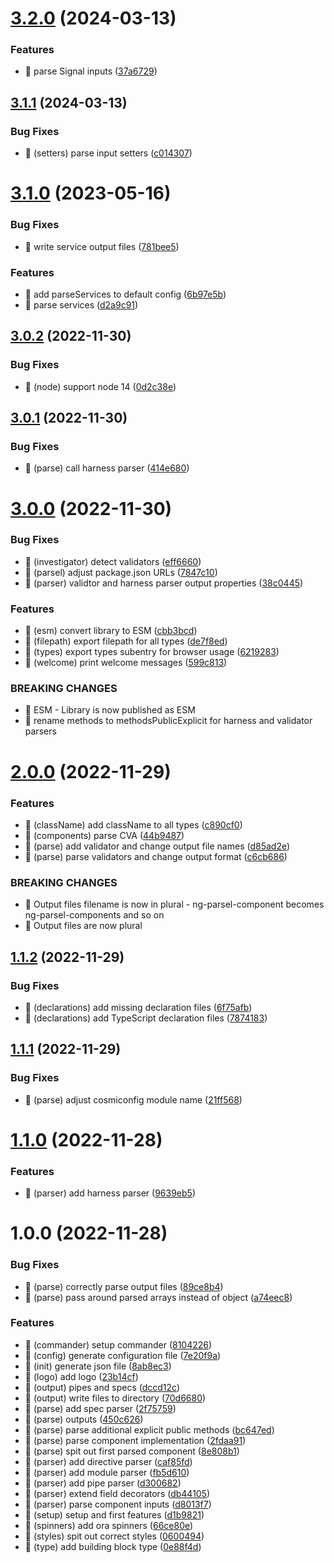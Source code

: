# [3.2.0](https://github.com/angular-experts-io/ng-parsel/compare/v3.1.1...v3.2.0) (2024-03-13)


### Features

* 🎸 parse Signal inputs ([37a6729](https://github.com/angular-experts-io/ng-parsel/commit/37a6729b5ef77a2b5ea068dd84c1fe7b65897f91))

## [3.1.1](https://github.com/angular-experts-io/ng-parsel/compare/v3.1.0...v3.1.1) (2024-03-13)


### Bug Fixes

* 🐛 (setters) parse input setters ([c014307](https://github.com/angular-experts-io/ng-parsel/commit/c014307b0cde94f9e1d7cefe78ecb40e40692e2e))

# [3.1.0](https://github.com/angular-experts-io/ng-parsel/compare/v3.0.2...v3.1.0) (2023-05-16)


### Bug Fixes

* 🐛 write service output files ([781bee5](https://github.com/angular-experts-io/ng-parsel/commit/781bee5031bb0d7f6ef506fd9b87c57f83ef74c1))


### Features

* 🎸 add parseServices to default config ([6b97e5b](https://github.com/angular-experts-io/ng-parsel/commit/6b97e5b9edd79e409d9595b058d45d9f74e55b25))
* 🎸 parse services ([d2a9c91](https://github.com/angular-experts-io/ng-parsel/commit/d2a9c91ccf31b63a1cb4a00dfdf83ba02cceed82))

## [3.0.2](https://github.com/angular-experts-io/ng-parsel/compare/v3.0.1...v3.0.2) (2022-11-30)


### Bug Fixes

* 🤖 (node) support node 14 ([0d2c38e](https://github.com/angular-experts-io/ng-parsel/commit/0d2c38eec66f811aea63544155d98e9d026f2c84))

## [3.0.1](https://github.com/angular-experts-io/ng-parsel/compare/v3.0.0...v3.0.1) (2022-11-30)


### Bug Fixes

* 🐛 (parse) call harness parser ([414e680](https://github.com/angular-experts-io/ng-parsel/commit/414e68027ee1698337777772fac9ed77fc1aeaa5))

# [3.0.0](https://github.com/angular-experts-io/ng-parsel/compare/v2.0.0...v3.0.0) (2022-11-30)


### Bug Fixes

* 🐛 (investigator) detect validators ([eff6660](https://github.com/angular-experts-io/ng-parsel/commit/eff66605f260011fc1f82dc168036b01f2276980))
* 🐛 (parsel) adjust package.json URLs ([7847c10](https://github.com/angular-experts-io/ng-parsel/commit/7847c10a5ac66b959abadcdb44519f51e87378a7))
* 🐛 (parser) validtor and harness parser output properties ([38c0445](https://github.com/angular-experts-io/ng-parsel/commit/38c04453f2cfadf9e7ca83c53e7347cec448b2ce))


### Features

* 🎸 (esm) convert library to ESM ([cbb3bcd](https://github.com/angular-experts-io/ng-parsel/commit/cbb3bcd0a671e4022b7f9b41e6abfcc6fb76398f))
* 🎸 (filepath) export filepath for all types ([de7f8ed](https://github.com/angular-experts-io/ng-parsel/commit/de7f8edcc86d2ff26bea110cc979774d37bcc0cd))
* 🎸 (types) export types subentry for browser usage ([6219283](https://github.com/angular-experts-io/ng-parsel/commit/62192838e0436a9d7c21ad80860bea63665ddc02))
* 🎸 (welcome) print welcome messages ([599c813](https://github.com/angular-experts-io/ng-parsel/commit/599c81378d1c0debf6fa40db7c17e72396e7802a))


### BREAKING CHANGES

* 🧨 ESM - Library is now published as ESM
* 🧨 rename methods to methodsPublicExplicit for harness and validator
parsers

# [2.0.0](https://github.com/angular-experts-io/ng-parsel/compare/v1.1.2...v2.0.0) (2022-11-29)


### Features

* 🎸 (className) add className to all types ([c890cf0](https://github.com/angular-experts-io/ng-parsel/commit/c890cf0654cfaad3eeaf068d71643a7d4a9dea31))
* 🎸 (components) parse CVA ([44b9487](https://github.com/angular-experts-io/ng-parsel/commit/44b94872dbc9ed26d5da77bdb69b478f151965bb))
* 🎸 (parse) add validator and change output file names ([d85ad2e](https://github.com/angular-experts-io/ng-parsel/commit/d85ad2eadbcb28c132a8a929a9eb11e81c7b9670))
* 🎸 (parse) parse validators and change output format ([c6cb686](https://github.com/angular-experts-io/ng-parsel/commit/c6cb6868f8b02a879969400671c3020578fef78d))


### BREAKING CHANGES

* 🧨 Output files filename is now in plural - ng-parsel-component becomes
ng-parsel-components and so on
* 🧨 Output files are now plural

## [1.1.2](https://github.com/angular-experts-io/ng-parsel/compare/v1.1.1...v1.1.2) (2022-11-29)


### Bug Fixes

* 🐛 (declarations) add missing declaration files ([6f75afb](https://github.com/angular-experts-io/ng-parsel/commit/6f75afb98f804876693110b088bdb43b1361119f))
* 🐛 (declarations) add TypeScript declaration files ([7874183](https://github.com/angular-experts-io/ng-parsel/commit/7874183499cfa27e072f8cc742f24bac341e2739))

## [1.1.1](https://github.com/angular-experts-io/ng-parsel/compare/v1.1.0...v1.1.1) (2022-11-29)


### Bug Fixes

* 🐛 (parse) adjust cosmiconfig module name ([21ff568](https://github.com/angular-experts-io/ng-parsel/commit/21ff568e8efb8d478e6d7fcd63c464dd10499afb))

# [1.1.0](https://github.com/angular-experts-io/ng-parsel/compare/v1.0.0...v1.1.0) (2022-11-28)


### Features

* 🎸 (parser) add harness parser ([9639eb5](https://github.com/angular-experts-io/ng-parsel/commit/9639eb5b7b3cccb0e0ee6ea2505266ff015d573f))

# 1.0.0 (2022-11-28)


### Bug Fixes

* 🐛 (parse) correctly parse output files ([89ce8b4](https://github.com/angular-experts-io/ng-parsel/commit/89ce8b4a56a30d29a440ac507c9577f3a13e2804))
* 🐛 (parse) pass around parsed arrays instead of object ([a74eec8](https://github.com/angular-experts-io/ng-parsel/commit/a74eec8156364bcb3a8c83714c7772ecf9eb3c76))


### Features

* 🎸 (commander) setup commander ([8104226](https://github.com/angular-experts-io/ng-parsel/commit/8104226bab8e4a02b31a443465d89c17562cab21))
* 🎸 (config) generate configuration file ([7e20f9a](https://github.com/angular-experts-io/ng-parsel/commit/7e20f9a7242d52996629da7537eef12b6a607234))
* 🎸 (init) generate json file ([8ab8ec3](https://github.com/angular-experts-io/ng-parsel/commit/8ab8ec352c9847b6394bfa8fe47323a0fa2c8076))
* 🎸 (logo) add logo ([23b14cf](https://github.com/angular-experts-io/ng-parsel/commit/23b14cfca0a308ec3875fb56f9bda0f492842302))
* 🎸 (output) pipes and specs ([dccd12c](https://github.com/angular-experts-io/ng-parsel/commit/dccd12c8c4ae8cccbbc970815f6d4747d81ac28d))
* 🎸 (output) write files to directory ([70d6680](https://github.com/angular-experts-io/ng-parsel/commit/70d6680f358d13ede34b2340d9856825bc8410c4))
* 🎸 (parse) add spec parser ([2f75759](https://github.com/angular-experts-io/ng-parsel/commit/2f75759ab676d0547a0ffde037c3ae9800b4fca1))
* 🎸 (parse) outputs ([450c626](https://github.com/angular-experts-io/ng-parsel/commit/450c6267fbdfe09d177d63e72c7fe96a2172648f))
* 🎸 (parse) parse additional explicit public methods ([bc647ed](https://github.com/angular-experts-io/ng-parsel/commit/bc647eddca70f06775be0fc62fe5976ea590cf9a))
* 🎸 (parse) parse component implementation ([2fdaa91](https://github.com/angular-experts-io/ng-parsel/commit/2fdaa91ee54aaa80f1aa207d55260d4580e2bf24))
* 🎸 (parse) spit out first parsed component ([8e808b1](https://github.com/angular-experts-io/ng-parsel/commit/8e808b1cb4d3104e45e93afad65737e3114cc1af))
* 🎸 (parser) add directive parser ([caf85fd](https://github.com/angular-experts-io/ng-parsel/commit/caf85fd50d05e3d6be587cca265c6f52ad8e5c79))
* 🎸 (parser) add module parser ([fb5d610](https://github.com/angular-experts-io/ng-parsel/commit/fb5d610e05366f31dad1882392a2235843c793af))
* 🎸 (parser) add pipe parser ([d300682](https://github.com/angular-experts-io/ng-parsel/commit/d3006825dc67bae9504ba72e979f13a404d8d186))
* 🎸 (parser) extend field decorators ([db44105](https://github.com/angular-experts-io/ng-parsel/commit/db44105334ed14ebe9c9f8f714f20b332ce47a6e))
* 🎸 (parser) parse component inputs ([d8013f7](https://github.com/angular-experts-io/ng-parsel/commit/d8013f707e6f652256f2af8393fb4ffb551af281))
* 🎸 (setup) setup and first features ([d1b9821](https://github.com/angular-experts-io/ng-parsel/commit/d1b98212fd11a6488618a52ced3bf879150adb9e))
* 🎸 (spinners) add ora spinners ([66ce80e](https://github.com/angular-experts-io/ng-parsel/commit/66ce80eb3760fc90280443f6699d5e5bfc11f9ab))
* 🎸 (styles) spit out correct styles ([0600494](https://github.com/angular-experts-io/ng-parsel/commit/06004949a8d075c42d94309b4be4c3607aeecb17))
* 🎸 (type) add building block type ([0e88f4d](https://github.com/angular-experts-io/ng-parsel/commit/0e88f4d7408a40c65bc68ecabe26d404533813a0))
